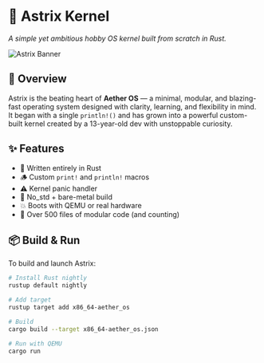 # 🌌 Astrix Kernel

*A simple yet ambitious hobby OS kernel built from scratch in Rust.*

![Astrix Banner](https://via.placeholder.com/800x200?text=Astrix+Kernel)

## 🚀 Overview

Astrix is the beating heart of **Aether OS** — a minimal, modular, and blazing-fast operating system designed with clarity, learning, and flexibility in mind. It began with a single `println!()` and has grown into a powerful custom-built kernel created by a 13-year-old dev with unstoppable curiosity.

## ✨ Features

- 🧠 Written entirely in Rust
- 🪵 Custom `print!` and `println!` macros
- ⚠️ Kernel panic handler
- 🧱 No_std + bare-metal build
- 💥 Boots with QEMU or real hardware
- 📁 Over 500 files of modular code (and counting)

## 📦 Build & Run

To build and launch Astrix:

```bash
# Install Rust nightly
rustup default nightly

# Add target
rustup target add x86_64-aether_os

# Build
cargo build --target x86_64-aether_os.json

# Run with QEMU
cargo run
